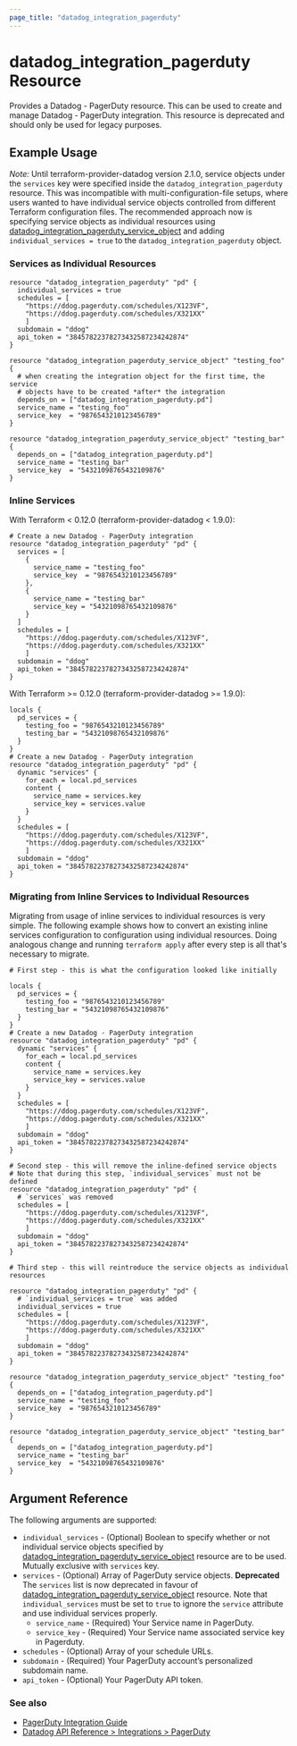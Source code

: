 ```yaml
---
page_title: "datadog_integration_pagerduty"
---
```


# datadog_integration_pagerduty Resource

Provides a Datadog - PagerDuty resource. This can be used to create and manage Datadog - PagerDuty integration. This resource is deprecated and should only be used for legacy purposes.

## Example Usage

_Note:_ Until terraform-provider-datadog version 2.1.0, service objects under the `services` key were specified inside the `datadog_integration_pagerduty` resource. This was incompatible with multi-configuration-file setups, where users wanted to have individual service objects controlled from different Terraform configuration files. The recommended approach now is specifying service objects as individual resources using [datadog_integration_pagerduty_service_object](/docs/providers/datadog/r/integration_pagerduty_service_object.html) and adding `individual_services = true` to the `datadog_integration_pagerduty` object.

### Services as Individual Resources

```
resource "datadog_integration_pagerduty" "pd" {
  individual_services = true
  schedules = [
    "https://ddog.pagerduty.com/schedules/X123VF",
    "https://ddog.pagerduty.com/schedules/X321XX"
    ]
  subdomain = "ddog"
  api_token = "38457822378273432587234242874"
}

resource "datadog_integration_pagerduty_service_object" "testing_foo" {
  # when creating the integration object for the first time, the service
  # objects have to be created *after* the integration
  depends_on = ["datadog_integration_pagerduty.pd"]
  service_name = "testing_foo"
  service_key  = "9876543210123456789"
}

resource "datadog_integration_pagerduty_service_object" "testing_bar" {
  depends_on = ["datadog_integration_pagerduty.pd"]
  service_name = "testing_bar"
  service_key  = "54321098765432109876"
}
```

### Inline Services

With Terraform < 0.12.0 (terraform-provider-datadog < 1.9.0):

```
# Create a new Datadog - PagerDuty integration
resource "datadog_integration_pagerduty" "pd" {
  services = [
    {
      service_name = "testing_foo"
      service_key  = "9876543210123456789"
    },
    {
      service_name = "testing_bar"
      service_key = "54321098765432109876"
    }
  ]
  schedules = [
    "https://ddog.pagerduty.com/schedules/X123VF",
    "https://ddog.pagerduty.com/schedules/X321XX"
    ]
  subdomain = "ddog"
  api_token = "38457822378273432587234242874"
}
```

With Terraform >= 0.12.0 (terraform-provider-datadog >= 1.9.0):

```
locals {
  pd_services = {
    testing_foo = "9876543210123456789"
    testing_bar = "54321098765432109876"
  }
}
# Create a new Datadog - PagerDuty integration
resource "datadog_integration_pagerduty" "pd" {
  dynamic "services" {
    for_each = local.pd_services
    content {
      service_name = services.key
      service_key = services.value
    }
  }
  schedules = [
    "https://ddog.pagerduty.com/schedules/X123VF",
    "https://ddog.pagerduty.com/schedules/X321XX"
    ]
  subdomain = "ddog"
  api_token = "38457822378273432587234242874"
}
```

### Migrating from Inline Services to Individual Resources

Migrating from usage of inline services to individual resources is very simple. The following example shows how to convert an existing inline services configuration to configuration using individual resources. Doing analogous change and running `terraform apply` after every step is all that's necessary to migrate.

```
# First step - this is what the configuration looked like initially

locals {
  pd_services = {
    testing_foo = "9876543210123456789"
    testing_bar = "54321098765432109876"
  }
}
# Create a new Datadog - PagerDuty integration
resource "datadog_integration_pagerduty" "pd" {
  dynamic "services" {
    for_each = local.pd_services
    content {
      service_name = services.key
      service_key = services.value
    }
  }
  schedules = [
    "https://ddog.pagerduty.com/schedules/X123VF",
    "https://ddog.pagerduty.com/schedules/X321XX"
    ]
  subdomain = "ddog"
  api_token = "38457822378273432587234242874"
}
```

```
# Second step - this will remove the inline-defined service objects
# Note that during this step, `individual_services` must not be defined
resource "datadog_integration_pagerduty" "pd" {
  # `services` was removed
  schedules = [
    "https://ddog.pagerduty.com/schedules/X123VF",
    "https://ddog.pagerduty.com/schedules/X321XX"
    ]
  subdomain = "ddog"
  api_token = "38457822378273432587234242874"
}
```

```
# Third step - this will reintroduce the service objects as individual resources

resource "datadog_integration_pagerduty" "pd" {
  # `individual_services = true` was added
  individual_services = true
  schedules = [
    "https://ddog.pagerduty.com/schedules/X123VF",
    "https://ddog.pagerduty.com/schedules/X321XX"
    ]
  subdomain = "ddog"
  api_token = "38457822378273432587234242874"
}

resource "datadog_integration_pagerduty_service_object" "testing_foo" {
  depends_on = ["datadog_integration_pagerduty.pd"]
  service_name = "testing_foo"
  service_key  = "9876543210123456789"
}

resource "datadog_integration_pagerduty_service_object" "testing_bar" {
  depends_on = ["datadog_integration_pagerduty.pd"]
  service_name = "testing_bar"
  service_key  = "54321098765432109876"
}
```

## Argument Reference

The following arguments are supported:

- `individual_services` - (Optional) Boolean to specify whether or not individual service objects specified by [datadog_integration_pagerduty_service_object](/docs/providers/datadog/r/integration_pagerduty_service_object.html) resource are to be used. Mutually exclusive with `services` key.
- `services` - (Optional) Array of PagerDuty service objects. **Deprecated** The `services` list is now deprecated in favour of [datadog_integration_pagerduty_service_object](/docs/providers/datadog/r/integration_pagerduty_service_object.html) resource. Note that `individual_services` must be set to `true` to ignore the `service` attribute and use individual services properly.
  - `service_name` - (Required) Your Service name in PagerDuty.
  - `service_key` - (Required) Your Service name associated service key in Pagerduty.
- `schedules` - (Optional) Array of your schedule URLs.
- `subdomain` - (Required) Your PagerDuty account’s personalized subdomain name.
- `api_token` - (Optional) Your PagerDuty API token.

### See also

- [PagerDuty Integration Guide](https://www.pagerduty.com/docs/guides/datadog-integration-guide/)
- [Datadog API Reference > Integrations > PagerDuty](https://docs.datadoghq.com/api/v1/pagerduty-integration/)
